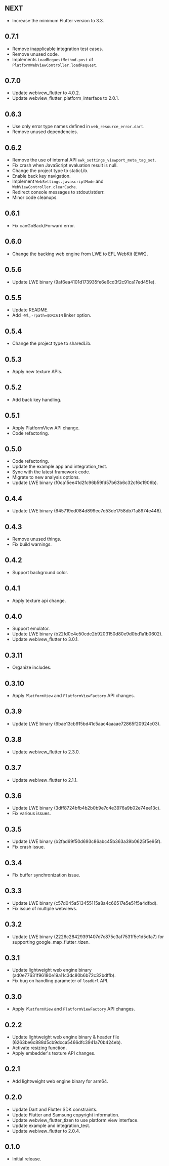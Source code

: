 ## NEXT

* Increase the minimum Flutter version to 3.3.

## 0.7.1

* Remove inapplicable integration test cases.
* Remove unused code.
* Implements `LoadRequestMethod.post` of `PlatformWebViewController.loadRequest`.

## 0.7.0

* Update webivew_flutter to 4.0.2.
* Update webview_flutter_platform_interface to 2.0.1.

## 0.6.3

* Use only error type names defined in `web_resource_error.dart`.
* Remove unused dependencies.

## 0.6.2

* Remove the use of internal API `ewk_settings_viewport_meta_tag_set`.
* Fix crash when JavaScript evaluation result is null.
* Change the project type to staticLib.
* Enable back key navigation.
* Implement `WebSettings.javascriptMode` and `WebViewController.clearCache`.
* Redirect console messages to stdout/stderr.
* Minor code cleanups.

## 0.6.1

* Fix canGoBack/Forward error.

## 0.6.0

* Change the backing web engine from LWE to EFL WebKit (EWK).

## 0.5.6

* Update LWE binary (9af6ea4101d173935fe6e6cd3f2c91ca17ed451e).

## 0.5.5

* Update README.
* Add `-Wl,-rpath=$ORIGIN` linker option.

## 0.5.4

* Change the project type to sharedLib.

## 0.5.3

* Apply new texture APIs.

## 0.5.2

* Add back key handling.

## 0.5.1

* Apply PlatformView API change.
* Code refactoring.

## 0.5.0

* Code refactoring.
* Update the example app and integration_test.
* Sync with the latest framework code.
* Migrate to new analysis options.
* Update LWE binary (f0ca15ee41d2fc96b59fd57b63b6c32cf6c1906b).

## 0.4.4

* Update LWE binary (645719ed084d899ec7d53de1758db71a8974e446).

## 0.4.3

* Remove unused things.
* Fix build warnings.

## 0.4.2

* Support background color.

## 0.4.1

* Apply texture api change.

## 0.4.0

* Support emulator.
* Update LWE binary (b22fd0c4e50cde2b9203150d80e9d0bd1a1b0602).
* Update webivew_flutter to 3.0.1.

## 0.3.11

* Organize includes.

## 0.3.10

* Apply `PlatformView` and `PlatformViewFactory` API changes.

## 0.3.9

* Update LWE binary (6bae13cb915bd41c5aac4aaaae72865f20924c03).

## 0.3.8

* Update webivew_flutter to 2.3.0.

## 0.3.7

* Update webivew_flutter to 2.1.1.

## 0.3.6

* Update LWE binary (3dff8724bfb4b2b0b9e7c4e3976a9b02e74ee13c).
* Fix various issues.

## 0.3.5

* Update LWE binary (b2fad69f50d693c86abc45b363a39b0625f5e95f).
* Fix crash issue.

## 0.3.4

* Fix buffer synchronization issue.

## 0.3.3

* Update LWE binary (c57d045a513455115a8a4c66517e5e51f5a4dfbd).
* Fix issue of multiple webviews.

## 0.3.2

* Update LWE binary (2226c28429391407d7c875c3af7531f5e1d5dfa7) for supporting google_map_flutter_tizen.

## 0.3.1

* Update lightweight web engine binary (ad0e77631f96180e19a11c3dc80b6b72c32bdffb).
* Fix bug on handling parameter of `loadUrl` API.

## 0.3.0

* Apply `PlatformView` and `PlatformViewFactory` API changes.

## 0.2.2

* Update lightweight web engine binary & header file (6263be6c888d5cb9dcca5466dfc3941a70b424eb).
* Activate resizing function.
* Apply embedder's texture API changes.

## 0.2.1

* Add lightweight web engine binary for arm64.

## 0.2.0

* Update Dart and Flutter SDK constraints.
* Update Flutter and Samsung copyright information.
* Update webview_flutter_tizen to use platform view interface.
* Update example and integration_test.
* Update webivew_flutter to 2.0.4.

## 0.1.0

* Initial release.
